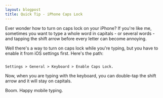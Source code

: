 ```yaml
---
layout: blogpost
title: Quick Tip - iPhone Caps Lock
---
```


<p>Ever wonder how to turn on caps lock on your iPhone? If you're like me, sometimes you want to type a whole word in capitals - or several words - and tapping the shift arrow before every letter can become annoying.</p>

<p>Well there's a way to turn on caps lock while you're typing, but you have to enable it from iOS settings first. Here's the path:</p>

<pre><code>
Settings &gt; General &gt; Keyboard &gt; Enable Caps Lock.
</code></pre>

<p>Now, when you are typing with the keyboard, you can double-tap the shift arrow and it will stay on capitals.</p>

<p>Boom. Happy mobile typing. </p>
